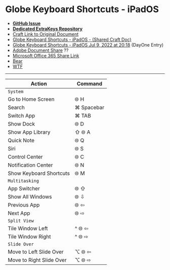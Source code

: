 # Globe Keyboard Shortcuts - iPadOS

- [**GitHub Issue**](https://github.com/extratone/i/issues/215) 
- [**Dedicated ExtraKeys Repository**](https://github.com/ExtraKeys/globe)
- [Craft Link to Original Document](craftdocs://open?blockId=81CD045F-D74B-44D5-AED9-7C8A726DC1C5&spaceId=daf0cebc-473a-7ed9-b8f6-aa71c9afb5c6)
- [Globe Keyboard Shortcuts - iPadOS - (Shared Craft Doc)](https://www.craft.do/s/cKrPcolCYEfQJ3)
- [Globe Keyboard Shortcuts - iPadOS Jul 9, 2022 at 20:18](dayone://view?entryId=15DADDF7D8054B8189A8B57AA56D967B) (DayOne Entry)
- [Adobe Document Share](https://acrobat.adobe.com/link/review?uri=urn:aaid:scds:US:f13a1d8c-bbb5-4bd7-bca7-1cdc3e20da0a) ??
- [Microsoft Office 365 Share Link](https://1drv.ms/w/s!AtC-4Wo4VrjJzlQmINzVepcKHZYP)
- [Bear]()
- [WTF](https://davidblue.wtf/drafts/F612829F-69FE-49CD-BAB6-6D2B700BE570.html)

---

| **Action**               | **Command** |
| ------------------------ | ----------- |
| `System`                 |             |
| Go to Home Screen        | 🌐 H        |
| Search                   | ⌘ Spacebar  |
| Switch App               | ⌘ TAB       |
| Show Dock                | 🌐 D        |
| Show App Library         | ⇧ 🌐 A      |
| Quick Note               | 🌐 Q        |
| Siri                     | 🌐 S        |
| Control Center           | 🌐 C        |
| Notification Center      | 🌐 N        |
| Show Keyboard Shortcuts  | 🌐 M        |
| `Multitasking`           |             |
| App Switcher             | 🌐 ⇧        |
| Show All Windows         | 🌐 ⇩        |
| Previous App             | 🌐 ⇦        |
| Next App                 | 🌐 ⇨        |
| `Split View`             |             |
| Tile Window Left         | ^ 🌐 ⇦      |
| Tile Window Right        | ^ 🌐 ⇨      |
| `Slide Over`             |             |
| Move to Left Slide Over  | ⌥ 🌐 ⇦      |
| Move to Right Slide Over | ⌥ 🌐 ⇨      |